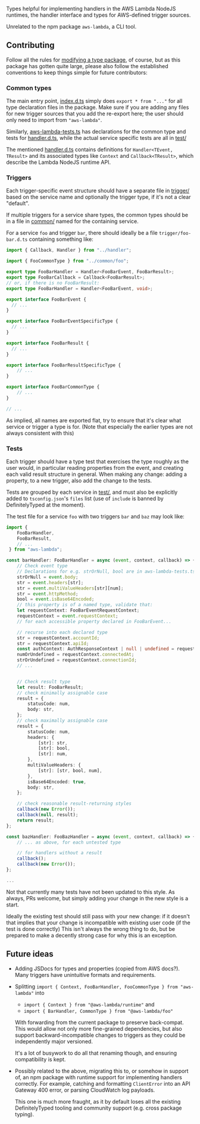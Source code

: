 Types helpful for implementing handlers in the AWS Lambda NodeJS runtimes,
the handler interface and types for AWS-defined trigger sources.

Unrelated to the npm package `aws-lambda`, a CLI tool.

## Contributing

Follow all the rules for [modifying a type package](../../README.md#edit-an-existing-package),
of course, but as this package has gotten quite large, please
also follow the established conventions to keep things simple
for future contributors:

### Common types

The main entry point, [index.d.ts]() simply does `export * from "..."`
for all type declaration files in the package. Make sure if you are
adding any files for new trigger sources that you add the
re-export here; the user should only need to import from `"aws-lambda"`.

Similarly, [aws-lambda-tests.ts]() has declarations for the common type and tests
for [handler.d.ts](), while the actual service specific tests are all in [test/]()

The mentioned [handler.d.ts]() contains definitions for `Handler<TEvent, TResult>`
and its associated types like `Context` and `Callback<TResult>`,
which describe the Lambda NodeJS runtime API.

### Triggers

Each trigger-specific event structure should have a separate file in [trigger/]() based
on the service name and optionally the trigger type, if it's not a clear "default".

If multiple triggers for a service share types, the common types
should be in a file in [common/]() named for the containing service.

For a service `foo` and trigger `bar`, there should ideally be
a file `trigger/foo-bar.d.ts` containing something like:

```ts
import { Callback, Handler } from "../handler";

import { FooCommonType } from "../common/foo";

export type FooBarHandler = Handler<FooBarEvent, FooBarResult>;
export type FooBarCallback = Callback<FooBarResult>;
// or, if there is no FooBarResult:
export type FooBarHandler = Handler<FooBarEvent, void>;

export interface FooBarEvent {
  // ...
}

export interface FooBarEventSpecificType {
  // ...
}

export interface FooBarResult {
  // ...
}

export interface FooBarResultSpecificType {
    // ...
}

export interface FooBarCommonType {
    // ...
}

// ...
```

As implied, all names are exported flat, try to ensure that it's clear what service
or trigger a type is for. (Note that especially the earlier types are not always
consistent with this)

### Tests

Each trigger should have a type test that exercises the type roughly as the user
would, in particular reading properties from the event, and creating each
valid result structure in general. When making any change: adding a property,
to a new trigger, also add the change to the tests.

Tests are grouped by each service in [test/](), and must also be explicitly
added to `tsconfig.json`'s `files` list (use of `include` is banned by
DefinitelyTyped at the moment).

The test file for a service `foo` with two triggers `bar` and `baz` may look like:

```ts
import {
    FooBarHandler,
    FooBarResult,
    // ...
 } from "aws-lambda";

const barHandler: FooBarHandler = async (event, context, callback) => {
    // Check event type
    // Declarations for e.g. strOrNull, bool are in aws-lambda-tests.ts
    strOrNull = event.body;
    str = event.headers[str];
    str = event.multiValueHeaders[str][num];
    str = event.httpMethod;
    bool = event.isBase64Encoded;
    // this property is of a named type, validate that:
    let requestContext: FooBarEventRequestContext;
    requestContext = event.requestContext;
    // for each accessible property declared in FooBarEvent...

    // recurse into each declared type
    str = requestContext.accountId;
    str = requestContext.apiId;
    const authContext: AuthResponseContext | null | undefined = requestContext.authorizer;
    numOrUndefined = requestContext.connectedAt;
    strOrUndefined = requestContext.connectionId;
    // ...


    // Check result type
    let result: FooBarResult;
    // check minimally assignable case
    result = {
        statusCode: num,
        body: str,
    };
    // check maximally assignable case
    result = {
        statusCode: num,
        headers: {
            [str]: str,
            [str]: bool,
            [str]: num,
        },
        multiValueHeaders: {
            [str]: [str, bool, num],
        },
        isBase64Encoded: true,
        body: str,
    };

    // check reasonable result-returning styles
    callback(new Error());
    callback(null, result);
    return result;
};

const bazHandler: FooBazHandler = async (event, context, callback) => {
    // ... as above, for each untested type

    // for handlers without a result
    callback();
    callback(new Error());
};

...
```

Not that currently many tests have not been updated to this style.
As always, PRs welcome, but simply adding your change in the new style
is a start.

Ideally the existing test should still pass with your new change: if it doesn't that
implies that your change is incompatible with existing user code (if the
test is done correctly) This isn't always the wrong thing to do, but be
prepared to make a decently strong case for why this is an exception.

## Future ideas

* Adding JSDocs for types and properties (copied from AWS docs?). Many
  triggers have unintuitive formats and requirements.

* Splitting `import { Context, FooBarHandler, FooCommonType } from "aws-lambda"` into

  * `import { Context } from "@aws-lambda/runtime"` and
  * `import { BarHandler, CommonType } from "@aws-lambda/foo"`

  With forwarding from the current package to preserve back-compat.
  This would allow not only more fine-grained dependencies, but also
  support backward-incompatible changes to triggers as they could be
  independently major versioned.

  It's a lot of busywork to do all that renaming though, and ensuring
  compatibility is kept.

* Possibly related to the above, migrating this to, or somehow in support of,
  an npm package with runtime support for implementing handlers correctly.
  For example, catching and formatting `ClientError` into an API Gateway
  400 error, or parsing CloudWatch log payloads.

  This one is much more fraught, as it by default loses all the existing
  DefinitelyTyped tooling and community support (e.g. cross package typing).
